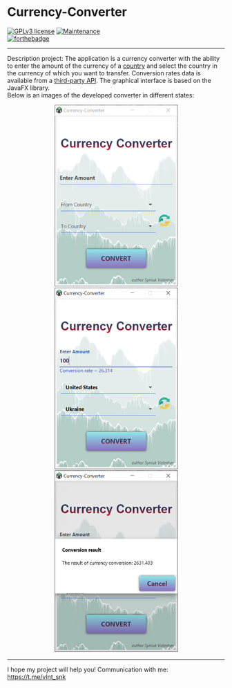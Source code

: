# Currency-Converter

 [![GPLv3 license](https://img.shields.io/badge/License-GPLv3-blue.svg)](http://perso.crans.org/besson/LICENSE.html)
 [![Maintenance](https://img.shields.io/badge/Maintained%3F-yes-green.svg)](https://GitHub.com/Naereen/StrapDown.js/graphs/commit-activity)  
 [![forthebadge](https://forthebadge.com/images/badges/made-with-java.svg)](https://forthebadge.com)

---
 
Description project: The application is a currency converter with the ability to enter the amount of the currency of a [country](https://en.wikipedia.org/wiki/ISO_3166-1) and select the country in the currency of which you want to transfer. Conversion rates data is available from a [third-party API](https://www.currencyconverterapi.com). The graphical interface is based on the JavaFX library.  
Below is an images of the developed converter in different states:

<p align="center">
  <img  width="285" height="420" src="https://github.com/SValentyn/Currency-Converter/blob/master/src/main/resources/project/initial_window.png">
  <img  width="285" height="420" src="https://github.com/SValentyn/Currency-Converter/blob/master/src/main/resources/project/data_input.png">
  <img  width="285" height="420" src="https://github.com/SValentyn/Currency-Converter/blob/master/src/main/resources/project/convertation_result.png">
</p>

---

I hope my project will help you! Communication with me: https://t.me/vlnt_snk
